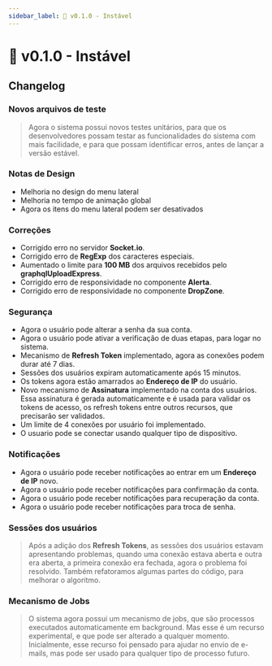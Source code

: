 ```yaml
---
sidebar_label: 🧪 v0.1.0 - Instável
---
```


# 🧪 v0.1.0 - Instável

## Changelog

### Novos arquivos de teste

> Agora o sistema possui novos testes unitários, para que os desenvolvedores possam testar as funcionalidades do sistema com mais facilidade, e para que possam identificar erros, antes de lançar a versão estável.

### Notas de Design

- Melhoria no design do menu lateral
- Melhoria no tempo de animação global
- Agora os itens do menu lateral podem ser desativados

### Correções

- Corrigido erro no servidor **Socket.io**.
- Corrigido erro de **RegExp** dos caracteres especiais.
- Aumentado o limite para **100 MB** dos arquivos recebidos pelo **graphqlUploadExpress**.
- Corrigido erro de responsividade no componente **Alerta**.
- Corrigido erro de responsividade no componente **DropZone**.

### Segurança

- Agora o usuário pode alterar a senha da sua conta.
- Agora o usuário pode ativar a verificação de duas etapas, para logar no sistema.
- Mecanismo de **Refresh Token** implementado, agora as conexões podem durar até 7 dias.
- Sessões dos usuários expiram automaticamente após 15 minutos.
- Os tokens agora estão amarrados ao **Endereço de IP** do usuário.
- Novo mecanismo de **Assinatura** implementado na conta dos usuários. Essa assinatura é gerada automaticamente e é usada para validar os tokens de acesso, os refresh tokens entre outros recursos, que precisarão ser validados.
- Um limite de 4 conexões por usuário foi implementado.
- O usuario pode se conectar usando qualquer tipo de dispositivo.

### Notificações

- Agora o usuário pode receber notificações ao entrar em um **Endereço de IP** novo.
- Agora o usuário pode receber notificações para confirmação da conta.
- Agora o usuário pode receber notificações para recuperação da conta.
- Agora o usuário pode receber notificações para troca de senha.

### Sessões dos usuários

> Após a adição dos **Refresh Tokens**, as sessões dos usuários estavam apresentando problemas, quando uma conexão estava aberta e outra era aberta, a primeira conexão era fechada, agora o problema foi resolvido. Também refatoramos algumas partes do código, para melhorar o algoritmo.

### Mecanismo de Jobs

> O sistema agora possui um mecanismo de jobs, que são processos executados automaticamente em background. Mas esse é um recurso experimental, e que pode ser alterado a qualquer momento. Inicialmente, esse recurso foi pensado para ajudar no envio de e-mails, mas pode ser usado para qualquer tipo de processo futuro.